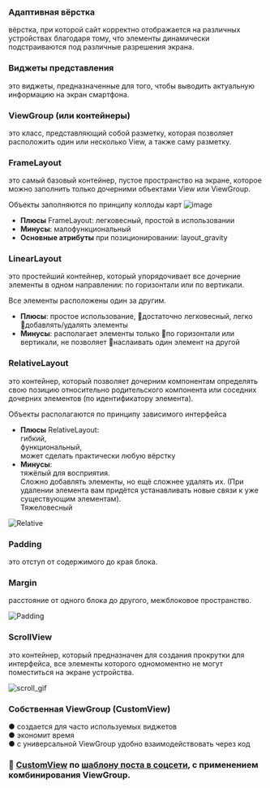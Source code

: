 ### Адаптивная вёрстка 
вёрстка, при которой сайт корректно отображается
на различных устройствах благодаря тому, что элементы динамически
подстраиваются под различные разрешения экрана.

### Виджеты представления 
это виджеты, предназначенные для того, чтобы
выводить актуальную информацию на экран смартфона.

### ViewGroup (или контейнеры) 
это класс, представляющий собой разметку,
которая позволяет расположить один или несколько View, а также саму
разметку.

### FrameLayout 
это самый базовый контейнер, пустое пространство на
экране, которое можно заполнить только дочерними объектами View или
ViewGroup.

Объекты заполняются по принципу коллоды карт
![image](https://github.com/ILYA-NASA/Android-basic/assets/99810114/e90d8db0-0102-4c5c-9328-a3ff02e9c10b)

* **Плюсы** FrameLayout: легковесный, простой в использовании
* **Минусы**: малофункциональный
* **Основные атрибуты** при позиционировании: layout_gravity

### LinearLayout 
это простейший контейнер, который упорядочивает все
дочерние элементы в одном направлении: по горизонтали или по вертикали.  

Все элементы расположены один за другим.

* **Плюсы**: простое использование, достаточно легковесный, легко добавлять/удалять элементы
* **Минусы**: располагает элементы только по горизонтали или вертикали, не позволяет наслаивать один элемент на другой

### RelativeLayout 
это контейнер, который позволяет дочерним компонентам
определять свою позицию относительно родительского компонента или
соседних дочерних элементов (по идентификатору элемента).

Объекты располагаются по принципу зависимого интерфейса  

* **Плюсы** RelativeLayout:  
  гибкий,  
  функциональный,  
  может сделать практически любую вёрстку
* **Минусы**:  
  тяжёлый для восприятия.  
  Сложно добавлять элементы, но ещё сложнее удалять их. (При удалении элемента вам придётся устанавливать новые связи к уже существующим элементам).  
  Тяжеловесный

![Relative](https://github.com/ILYA-NASA/Android-basic/assets/99810114/4c270f1d-0514-485a-a6e8-1d65469b76c7)

### Padding 
это отступ от содержимого до края блока.

### Margin 
расстояние от одного блока до другого, межблоковое
пространство.

![Padding](https://github.com/ILYA-NASA/Android-basic/assets/99810114/c4e1a09c-7760-4b98-bef1-226feeca9c7b)

### ScrollView 
это контейнер, который предназначен для создания прокрутки
для интерфейса, все элементы которого одномоментно не могут поместиться
на экране устройства.  

![scroll_gif](https://github.com/ILYA-NASA/Android-basic/assets/99810114/a8272103-9426-4831-9a71-53bfd35cf782)

### Собственная ViewGroup (CustomView)
● создается для часто используемых виджетов  
● экономит время  
● с универсальной ViewGroup удобно взаимодействовать через код  

### :paperclip:  [CustomView](https://github.com/ILYA-NASA/Android-basic/blob/master/17_Layout/app/src/main/res/layout/social_media_post.xml) по [шаблону поста в соцсети](https://github.com/ILYA-NASA/Android-basic/blob/master/17_Layout/TASK.md), с применением комбинирования ViewGroup.
